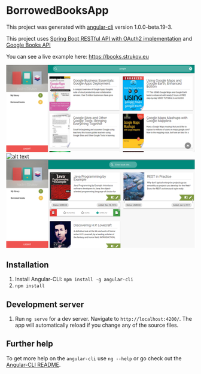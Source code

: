 # BorrowedBooksApp

This project was generated with [angular-cli](https://github.com/angular/angular-cli) version 1.0.0-beta.19-3.

This project uses [Spring Boot RESTful API with OAuth2 implementation](https://github.com/vadimstrukov/borrowed-books-api) and [Google Books API](https://developers.google.com/books/docs/overview)

You can see a live example here: https://books.strukov.eu 

![alt text](https://github.com/vadimstrukov/borrowed-books-app/blob/develop/git_pictures/search.png "Search")
![alt text](https://github.com/vadimstrukov/borrowed-books-app/blob/develop/git_pictures/book_info.png "Book info")
![alt text](https://github.com/vadimstrukov/borrowed-books-app/blob/develop/git_pictures/library.png "Library")


## Installation
1. Install Angular-CLI: `npm install -g angular-cli`
2. `npm install`

## Development server 
1. Run `ng serve` for a dev server. Navigate to `http://localhost:4200/`. The app will automatically reload if you change any of the source files.

## Further help

To get more help on the `angular-cli` use `ng --help` or go check out the [Angular-CLI README](https://github.com/angular/angular-cli/blob/master/README.md).
